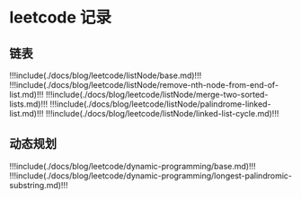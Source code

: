 # leetcode 记录

## 链表

!!!include(./docs/blog/leetcode/listNode/base.md)!!!
!!!include(./docs/blog/leetcode/listNode/remove-nth-node-from-end-of-list.md)!!!
!!!include(./docs/blog/leetcode/listNode/merge-two-sorted-lists.md)!!!
!!!include(./docs/blog/leetcode/listNode/palindrome-linked-list.md)!!!
!!!include(./docs/blog/leetcode/listNode/linked-list-cycle.md)!!!


## 动态规划

!!!include(./docs/blog/leetcode/dynamic-programming/base.md)!!!
!!!include(./docs/blog/leetcode/dynamic-programming/longest-palindromic-substring.md)!!!

